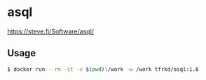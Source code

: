 # asql

https://steve.fi/Software/asql/

## Usage

```sh
$ docker run --rm -it -v $(pwd):/work -w /work tfrkd/asql:1.6
```
